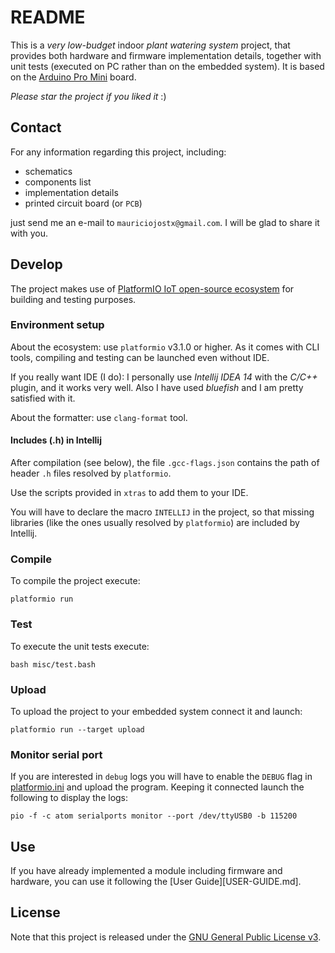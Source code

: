 # README

This is a _very low-budget_ indoor *plant watering system* project, that provides both hardware and firmware implementation details, together with unit tests (executed on PC rather than on the embedded system). It is based on the [Arduino Pro Mini](https://www.arduino.cc/en/Main/ArduinoBoardProMini) board.

*Please star the project if you liked it* :)

## Contact

For any information regarding this project, including:

- schematics
- components list 
- implementation details
- printed circuit board (or `PCB`)
 
just send me an e-mail to `mauriciojostx@gmail.com`. I will be glad to share it with you.

## Develop

The project makes use of [PlatformIO IoT open-source ecosystem](http://platformio.org/) for building and testing purposes.

### Environment setup

About the ecosystem: use `platformio` v3.1.0 or higher. As it comes with CLI tools, compiling and testing can be launched even without IDE.

If you really want IDE (I do): I personally use _Intellij IDEA 14_ with the _C/C++_ plugin, and it works very well. Also I have used _bluefish_ and I am pretty satisfied with it.

About the formatter: use `clang-format` tool.

#### Includes (.h) in Intellij

After compilation (see below), the file `.gcc-flags.json` contains the path of header `.h` files resolved by `platformio`.

Use the scripts provided in `xtras` to add them to your IDE.

You will have to declare the macro `INTELLIJ` in the project, so that missing libraries (like the ones usually resolved by `platformio`) are included by Intellij.

### Compile

To compile the project execute: 

```
platformio run
```

### Test

To execute the unit tests execute: 

```
bash misc/test.bash
```

### Upload

To upload the project to your embedded system connect it and launch: 

```
platformio run --target upload
```

### Monitor serial port

If you are interested in `debug` logs you will have to enable the `DEBUG` flag in [platformio.ini](platformio.ini) and upload the program. Keeping it connected launch the following to display the logs:

```
pio -f -c atom serialports monitor --port /dev/ttyUSB0 -b 115200
```

## Use

If you have already implemented a module including firmware and hardware, you can use it following the [User Guide][USER-GUIDE.md]. 

## License

Note that this project is released under the [GNU General Public License v3](https://www.gnu.org/licenses/gpl.txt). 

